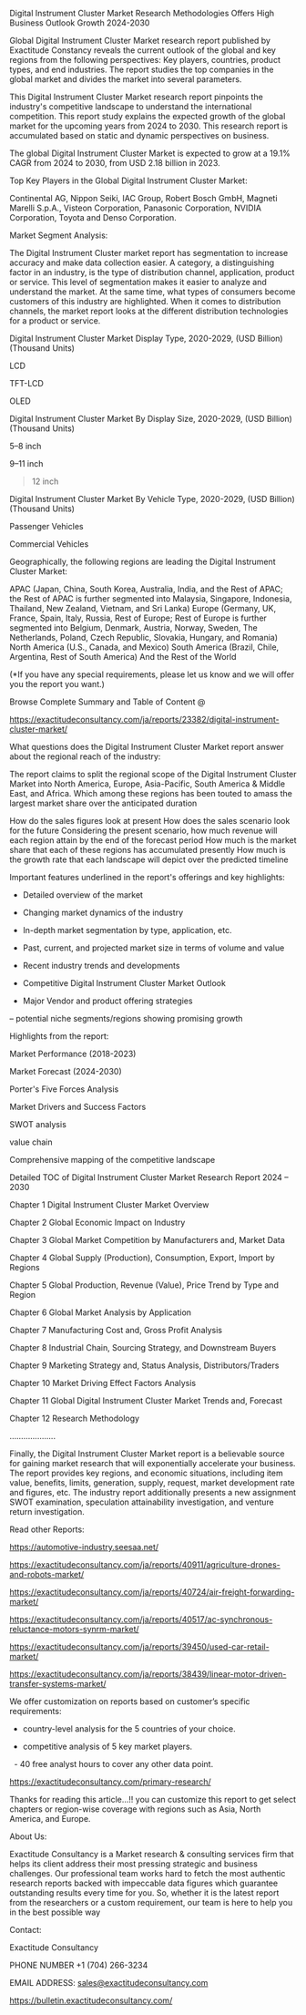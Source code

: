 Digital Instrument Cluster Market Research Methodologies Offers High Business Outlook Growth 2024-2030

Global Digital Instrument Cluster Market research report published by Exactitude Constancy reveals the current outlook of the global and key regions from the following perspectives: Key players, countries, product types, and end industries. The report studies the top companies in the global market and divides the market into several parameters.

This Digital Instrument Cluster Market research report pinpoints the industry's competitive landscape to understand the international competition. This report study explains the expected growth of the global market for the upcoming years from 2024 to 2030. This research report is accumulated based on static and dynamic perspectives on business.

The global Digital Instrument Cluster Market is expected to grow at a 19.1% CAGR from 2024 to 2030, from USD 2.18 billion in 2023.

Top Key Players in the Global Digital Instrument Cluster Market:

Continental AG, Nippon Seiki, IAC Group, Robert Bosch GmbH, Magneti Marelli S.p.A., Visteon Corporation, Panasonic Corporation, NVIDIA Corporation, Toyota and Denso Corporation.

Market Segment Analysis:

The Digital Instrument Cluster market report has segmentation to increase accuracy and make data collection easier. A category, a distinguishing factor in an industry, is the type of distribution channel, application, product or service. This level of segmentation makes it easier to analyze and understand the market. At the same time, what types of consumers become customers of this industry are highlighted. When it comes to distribution channels, the market report looks at the different distribution technologies for a product or service.

Digital Instrument Cluster Market Display Type, 2020-2029, (USD Billion) (Thousand Units)

LCD

TFT-LCD

OLED

Digital Instrument Cluster Market By Display Size, 2020-2029, (USD Billion) (Thousand Units)

5–8 inch

9–11 inch

>12 inch

Digital Instrument Cluster Market By Vehicle Type, 2020-2029, (USD Billion) (Thousand Units)

Passenger Vehicles

Commercial Vehicles

Geographically, the following regions are leading the Digital Instrument Cluster Market:

APAC (Japan, China, South Korea, Australia, India, and the Rest of APAC; the Rest of APAC is further segmented into Malaysia, Singapore, Indonesia, Thailand, New Zealand, Vietnam, and Sri Lanka)
Europe (Germany, UK, France, Spain, Italy, Russia, Rest of Europe; Rest of Europe is further segmented into Belgium, Denmark, Austria, Norway, Sweden, The Netherlands, Poland, Czech Republic, Slovakia, Hungary, and Romania)
North America (U.S., Canada, and Mexico)
South America (Brazil, Chile, Argentina, Rest of South America)
And the Rest of the World

(*If you have any special requirements, please let us know and we will offer you the report you want.)

Browse Complete Summary and Table of Content @

https://exactitudeconsultancy.com/ja/reports/23382/digital-instrument-cluster-market/

What questions does the Digital Instrument Cluster Market report answer about the regional reach of the industry:

The report claims to split the regional scope of the Digital Instrument Cluster Market into North America, Europe, Asia-Pacific, South America & Middle East, and Africa. Which among these regions has been touted to amass the largest market share over the anticipated duration

How do the sales figures look at present How does the sales scenario look for the future
Considering the present scenario, how much revenue will each region attain by the end of the forecast period
How much is the market share that each of these regions has accumulated presently
How much is the growth rate that each landscape will depict over the predicted timeline

Important features underlined in the report's offerings and key highlights:

- Detailed overview of the market

- Changing market dynamics of the industry

- In-depth market segmentation by type, application, etc.

- Past, current, and projected market size in terms of volume and value

- Recent industry trends and developments

- Competitive Digital Instrument Cluster Market Outlook

- Major Vendor and product offering strategies

– potential niche segments/regions showing promising growth

Highlights from the report:

Market Performance (2018-2023)

Market Forecast (2024-2030)

Porter's Five Forces Analysis

Market Drivers and Success Factors

SWOT analysis

value chain

Comprehensive mapping of the competitive landscape

Detailed TOC of Digital Instrument Cluster Market Research Report 2024 – 2030

Chapter 1 Digital Instrument Cluster Market Overview

Chapter 2 Global Economic Impact on Industry

Chapter 3 Global Market Competition by Manufacturers and, Market Data

Chapter 4 Global Supply (Production), Consumption, Export, Import by Regions

Chapter 5 Global Production, Revenue (Value), Price Trend by Type and Region

Chapter 6 Global Market Analysis by Application

Chapter 7 Manufacturing Cost and, Gross Profit Analysis

Chapter 8 Industrial Chain, Sourcing Strategy, and Downstream Buyers

Chapter 9 Marketing Strategy and, Status Analysis, Distributors/Traders

Chapter 10 Market Driving Effect Factors Analysis

Chapter 11 Global Digital Instrument Cluster Market Trends and, Forecast

Chapter 12 Research Methodology

………………..

Finally, the Digital Instrument Cluster Market report is a believable source for gaining market research that will exponentially accelerate your business. The report provides key regions, and economic situations, including item value, benefits, limits, generation, supply, request, market development rate and figures, etc. The industry report additionally presents a new assignment SWOT examination, speculation attainability investigation, and venture return investigation.

Read other Reports:

https://automotive-industry.seesaa.net/

https://exactitudeconsultancy.com/ja/reports/40911/agriculture-drones-and-robots-market/

https://exactitudeconsultancy.com/ja/reports/40724/air-freight-forwarding-market/

https://exactitudeconsultancy.com/ja/reports/40517/ac-synchronous-reluctance-motors-synrm-market/

https://exactitudeconsultancy.com/ja/reports/39450/used-car-retail-market/

https://exactitudeconsultancy.com/ja/reports/38439/linear-motor-driven-transfer-systems-market/

We offer customization on reports based on customer’s specific requirements:

- country-level analysis for the 5 countries of your choice.

- competitive analysis of 5 key market players.

  - 40 free analyst hours to cover any other data point.

https://exactitudeconsultancy.com/primary-research/

Thanks for reading this article...!! you can customize this report to get select chapters or region-wise coverage with regions such as Asia, North America, and Europe.

About Us:

Exactitude Consultancy is a Market research & consulting services firm that helps its client address their most pressing strategic and business challenges. Our professional team works hard to fetch the most authentic research reports backed with impeccable data figures which guarantee outstanding results every time for you. So, whether it is the latest report from the researchers or a custom requirement, our team is here to help you in the best possible way

Contact:

Exactitude Consultancy

PHONE NUMBER +1 (704) 266-3234

EMAIL ADDRESS: sales@exactitudeconsultancy.com

https://bulletin.exactitudeconsultancy.com/
